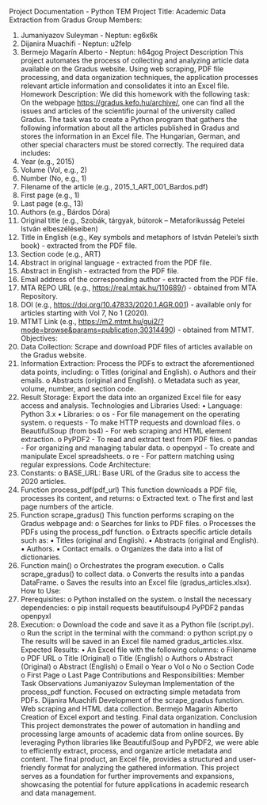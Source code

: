 Project Documentation - Python TEM
Project Title:
Academic Data Extraction from Gradus
Group Members:
1. Jumaniyazov Suleyman - Neptun: eg6x6k
2. Dijanira Muachifi - Neptun: u2felp
3. Bermejo Magarín Alberto - Neptun: h64gog
Project Description
This project automates the process of collecting and analyzing article data available on the 
Gradus website. Using web scraping, PDF file processing, and data organization techniques, the 
application processes relevant article information and consolidates it into an Excel file.
Homework Description:
We did this homework with the following task:
On the webpage https://gradus.kefo.hu/archive/, one can find all the issues and articles of 
the scientific journal of the university called Gradus. The task was to create a Python program that 
gathers the following information about all the articles published in Gradus and stores the 
information in an Excel file. The Hungarian, German, and other special characters must be stored 
correctly.
The required data includes:
1. Year (e.g., 2015)
2. Volume (Vol, e.g., 2)
3. Number (No, e.g., 1)
4. Filename of the article (e.g., 2015_1_ART_001_Bardos.pdf)
5. First page (e.g., 1)
6. Last page (e.g., 13)
7. Authors (e.g., Bárdos Dóra)
8. Original title (e.g., Szobák, tárgyak, bútorok – Metaforikusság Petelei István 
elbeszéléseiben)
9. Title in English (e.g., Key symbols and metaphors of István Petelei’s sixth book) - extracted 
from the PDF file.
10. Section code (e.g., ART)
11. Abstract in original language - extracted from the PDF file.
12. Abstract in English - extracted from the PDF file.
13. Email address of the corresponding author - extracted from the PDF file.
14. MTA REPO URL (e.g., https://real.mtak.hu/110689/) - obtained from MTA Repository.
15. DOI (e.g., https://doi.org/10.47833/2020.1.AGR.001) - available only for articles starting 
with Vol 7, No 1 (2020).
16. MTMT Link (e.g., 
https://m2.mtmt.hu/gui2/?mode=browse&params=publication;30314490) - obtained from 
MTMT.
Objectives:
1. Data Collection: Scrape and download PDF files of articles available on the Gradus 
website.
2. Information Extraction: Process the PDFs to extract the aforementioned data points, 
including: 
o Titles (original and English).
o Authors and their emails.
o Abstracts (original and English).
o Metadata such as year, volume, number, and section code.
3. Result Storage: Export the data into an organized Excel file for easy access and analysis.
Technologies and Libraries Used:
• Language: Python 3.x
• Libraries:
o os - For file management on the operating system.
o requests - To make HTTP requests and download files.
o BeautifulSoup (from bs4) - For web scraping and HTML element extraction.
o PyPDF2 - To read and extract text from PDF files.
o pandas - For organizing and managing tabular data.
o openpyxl - To create and manipulate Excel spreadsheets.
o re - For pattern matching using regular expressions.
Code Architecture:
1. Constants:
o BASE_URL: Base URL of the Gradus site to access the 2020 articles.
2. Function process_pdf(pdf_url)
This function downloads a PDF file, processes its content, and returns:
o Extracted text.
o The first and last page numbers of the article.
3. Function scrape_gradus()
This function performs scraping on the Gradus webpage and:
o Searches for links to PDF files.
o Processes the PDFs using the process_pdf function.
o Extracts specific article details such as: 
▪ Titles (original and English).
▪ Abstracts (original and English).
▪ Authors.
▪ Contact emails.
o Organizes the data into a list of dictionaries.
4. Function main()
o Orchestrates the program execution.
o Calls scrape_gradus() to collect data.
o Converts the results into a pandas DataFrame.
o Saves the results into an Excel file (gradus_articles.xlsx).
How to Use:
1. Prerequisites:
o Python installed on the system.
o Install the necessary dependencies: 
o pip install requests beautifulsoup4 PyPDF2 pandas openpyxl
2. Execution:
o Download the code and save it as a Python file (script.py).
o Run the script in the terminal with the command: 
o python script.py
o The results will be saved in an Excel file named gradus_articles.xlsx.
Expected Results:
• An Excel file with the following columns: 
o Filename
o PDF URL
o Title (Original)
o Title (English)
o Authors
o Abstract (Original)
o Abstract (English)
o Email
o Year
o Vol
o No
o Section Code
o First Page
o Last Page
Contributions and Responsibilities:
Member Task Observations
Jumaniyazov 
Suleyman
Implementation of the process_pdf
function.
Focused on extracting simple metadata 
from PDFs.
Dijanira Muachifi
Development of the scrape_gradus
function.
Web scraping and HTML data 
collection.
Bermejo Magarín 
Alberto
Creation of Excel export and 
testing.
Final data organization.
Conclusion
This project demonstrates the power of automation in handling and processing large 
amounts of academic data from online sources. By leveraging Python libraries like BeautifulSoup
and PyPDF2, we were able to efficiently extract, process, and organize article metadata and 
content. The final product, an Excel file, provides a structured and user-friendly format for 
analyzing the gathered information. This project serves as a foundation for further improvements 
and expansions, showcasing the potential for future applications in academic research and data 
management.
